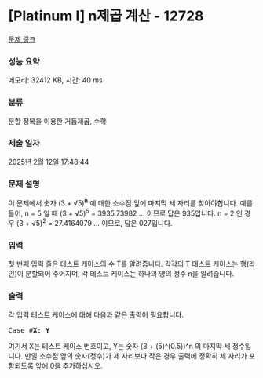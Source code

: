 # [Platinum I] n제곱 계산 - 12728 

[문제 링크](https://www.acmicpc.net/problem/12728) 

### 성능 요약

메모리: 32412 KB, 시간: 40 ms

### 분류

분할 정복을 이용한 거듭제곱, 수학

### 제출 일자

2025년 2월 12일 17:48:44

### 문제 설명

<p>이 문제에서 숫자 (3 + √5)<sup><strong>n</strong></sup> 에 대한 소수점 앞에 마지막 세 자리를 찾아야합니다. 예를 들어, n = 5 일 때 (3 + √5)<sup>5</sup>  = 3935.73982 ... 이므로 답은 935입니다. n = 2 인 경우 (3 + √5)<sup>2</sup> = 27.4164079 … 이므로, 답은 027입니다.</p>

### 입력 

 <p>첫 번째 입력 줄은 테스트 케이스의 수 T를 알려줍니다. 각각의 T 테스트 케이스는 행(라인)이 분할되어 주어지며, 각 테스트 케이스는 하나의 양의 정수 n을 알려줍니다.</p>

### 출력 

 <p>각 입력 테스트 케이스에 대해 다음과 같은 출력이 필요합니다.</p>

<pre>Case #<strong>X</strong>: <strong>Y</strong></pre>

<p dir="ltr">여기서 X는 테스트 케이스 번호이고, Y는 숫자 (3 + (5)^(0.5))^n 의 마지막 세 정수입니다. 만일 소수점 앞의 숫자(정수)가 세 자리보다 작은 경우 출력에 정확히 세 자리가 포함되도록 앞에 0을 추가하십시오.</p>

